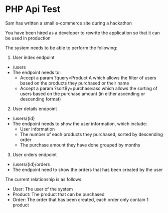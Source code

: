 # PHP Api Test

Sam has written a small e-commerce site during a hackathon

You have been hired as a developer to rewrite the application so that it can be used in production

The system needs to be able to perform the following:

1. User index endpoint
  - /users
  - The endpoint needs to:
    - Accept a param ?query=Product A which allows the filter of users based on the products they purchased or their name
    - Accept a param ?sortBy=purchase:asc which allows the sorting of users based on the purchase amount (in either ascending or descending format)
2. User details endpoint
  - /users/{id}
  - The endpoint needs to show the user information, which include:
    - User information
    - The number of each products they purchased, sorted by descending order
    - The purchase amount they have done grouped by months
3. User orders endpoint
  - /users/{id}/orders
  - The endpoint need to show the orders that has been created by the user

The current relationship is as follows:
- User: The user of the system
- Product: The product that can be purchased
- Order: The order that has been created, each order only contain 1 product
